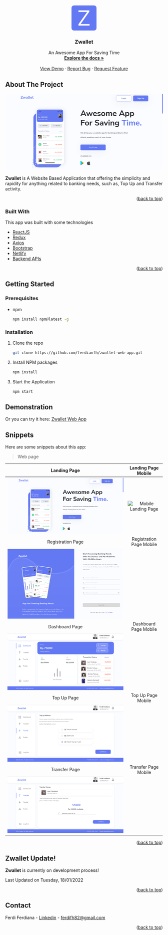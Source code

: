 <div id="top"></div>

<!-- PROJECT LOGO -->
<br />
<div align="center">
  <a href="https://github.com/ferdianfh/zwallet-web-app">
    <img src="./src/assets/img/logo-lg.png" alt="ZwalletLogo" width="80" height="80">
  </a>

  <h3 align="center">Zwallet</h3>

  <p align="center">
    An Awesome App For Saving Time
    <br />
    <a href="https://github.com/ferdianfh/zwallet-web-app"><strong>Explore the docs »</strong></a>
    <br />
    <br />
    <a href="https://github.com/ferdianfh/zwallet-web-app">View Demo</a>
    ·
    <a href="https://github.com/ferdianfh/zwallet-web-app/issues">Report Bug</a>
    ·
    <a href="https://github.com/ferdianfh/zwallet-web-app/issues">Request Feature</a>
  </p>
</div>

<!-- ABOUT THE PROJECT -->

## About The Project

![Zwallet Landing Page](./src/assets/snippets/zwallet-landing-page.png)

**Zwallet** is A Website Based Application that offering the simplicity and rapidity for anything related to banking needs, such as, Top Up and Transfer activity.

<p align="right">(<a href="#top">back to top</a>)</p>

### Built With

This app was built with some technologies

- [ReactJS](https://reactjs.org/)
- [Redux](https://redux.js.org/)
- [Axios](https://axios-http.com/)
- [Bootstrap](https://getbootstrap.com)
- [Netlify](https://www.netlify.com/)
- [Backend APIs](https://github.com/ferdianfh/RESTful-API-with-ExpressJS)

<p align="right">(<a href="#top">back to top</a>)</p>

## Getting Started

### Prerequisites

- npm
  ```sh
  npm install npm@latest -g
  ```

### Installation

1. Clone the repo
   ```sh
   git clone https://github.com/ferdianfh/zwallet-web-app.git
   ```
2. Install NPM packages
   ```sh
   npm install
   ```
3. Start the Application
   ```sh
   npm start
   ```

## Demonstration

Or you can try it here: [Zwallet Web App](https://zwallet-web-app.netlify.app)

## Snippets

Here are some snippets about this app:

> Web page

|                          Landing Page                           |   Landing Page Mobile    |
| :-------------------------------------------------------------: | :----------------------: |
| ![Landing Page](./src/assets/snippets/zwallet-landing-page.png) | ![Mobile Landing Page]() |
|                        Registration Page                        | Registration Page Mobile |
|  ![Registration Page](./src/assets/snippets/zwallet-auth.png)   |          ![]()           |
|                         Dashboard Page                          |  Dashboard Page Mobile   |
| ![Dashboard Page](./src/assets/snippets/zwallet-dashboard.png)  |          ![]()           |
|                           Top Up Page                           |    Top Up Page Mobile    |
|   ![Dashboard Page](./src/assets/snippets/zwallet-topup.png)    |          ![]()           |
|                          Transfer Page                          |   Transfer Page Mobile   |
|  ![Dashboard Page](./src/assets/snippets/zwallet-transfer.png)  |          ![]()           |

<p align="right">(<a href="#top">back to top</a>)</p>

## Zwallet Update!

**Zwallet** is currently on development process!

Last Updated on Tuesday, 18/01/2022

<p align="right">(<a href="#top">back to top</a>)</p>

<!-- CONTACT -->

## Contact

Ferdi Ferdiana - [Linkedin](https://www.linkedin.com/in/ferdianfh/) - ferdifh82@gmail.com

<p align="right">(<a href="#top">back to top</a>)</p>
